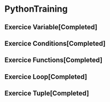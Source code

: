# PythonTraining

## Exercice Variable[Completed]

## Exercice Conditions[Completed]

## Exercice Functions[Completed]

## Exercice Loop[Completed]

## Exercice Tuple[Completed]
